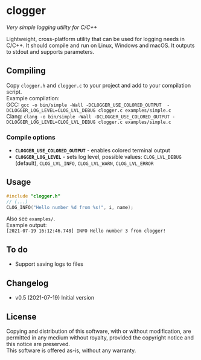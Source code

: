# clogger 
*Very simple logging utility for C/C++*

Lightweight, cross-platform utility that can be used for logging needs in C/C++. It should compile and run on Linux, Windows and macOS. It outputs to stdout and supports parameters.
## Compiling
Copy `clogger.h` and `clogger.c` to your project and add to your compilation script.  
Example compilation:  
GCC: `gcc -o bin/simple -Wall -DCLOGGER_USE_COLORED_OUTPUT  -DCLOGGER_LOG_LEVEL=CLOG_LVL_DEBUG clogger.c examples/simple.c`  
Clang: `clang -o bin/simple -Wall -DCLOGGER_USE_COLORED_OUTPUT -DCLOGGER_LOG_LEVEL=CLOG_LVL_DEBUG clogger.c examples/simple.c `
### Compile options
- **`CLOGGER_USE_COLORED_OUTPUT`**  - enables colored terminal output
- **`CLOGGER_LOG_LEVEL`** - sets log level, possible values: `CLOG_LVL_DEBUG` (default), `CLOG_LVL_INFO`, `CLOG_LVL_WARN`, `CLOG_LVL_ERROR`
## Usage
```c
#include "clogger.h"
// (...)
CLOG_INFO("Hello number %d from %s!", i, name);
```
Also see `examples/`.  
Example output:  
`[2021-07-19 16:12:46.748] INFO Hello number 3 from clogger!`
## To do
- Support saving logs to files
## Changelog
- v0.5 (2021-07-19)
Initial version
## License
Copying and distribution of this software, with or without modification, are permitted in any medium without royalty, provided the copyright notice and this notice are preserved.  
This software is offered as-is, without any warranty.